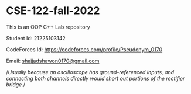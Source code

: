 # CSE-122-fall-2022
This is an OOP C++ Lab repository

Student Id: 21225103142


CodeForces Id: https://codeforces.com/profile/Pseudonym_0170


Email: shajjadshawon0170@gmail.com


/*Usually because an oscilloscope has ground-referenced inputs, and connecting both channels directly would short out portions of the rectifier bridge.*/
